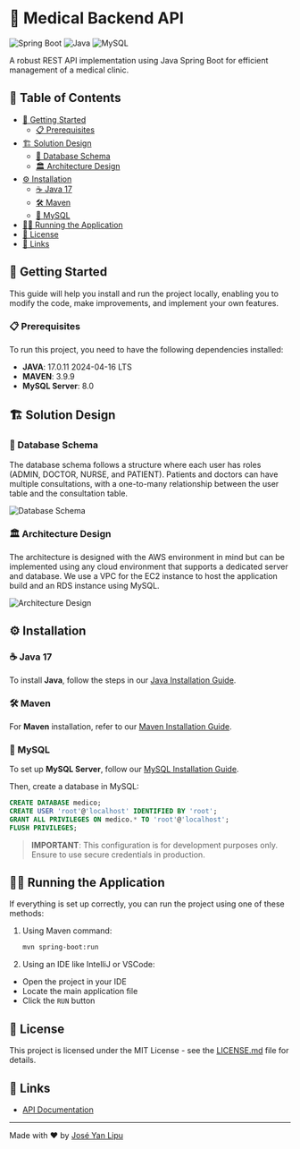 # 🏥 Medical Backend API

![Spring Boot](https://img.shields.io/badge/Spring%20Boot-3.x-brightgreen.svg)
![Java](https://img.shields.io/badge/Java-17-orange.svg)
![MySQL](https://img.shields.io/badge/MySQL-8.0-blue.svg)

A robust REST API implementation using Java Spring Boot for efficient management of a medical clinic.

## 📑 Table of Contents

- [🚀 Getting Started](#-getting-started)
  - [📋 Prerequisites](#-prerequisites)
- [🏗️ Solution Design](#️-solution-design)
  - [💾 Database Schema](#-database-schema)
  - [🏛️ Architecture Design](#️-architecture-design)
- [⚙️ Installation](#️-installation)
  - [☕ Java 17](#-java-17)
  - [🛠️ Maven](#️-maven)
  - [🐬 MySQL](#-mysql)
- [🏃‍♂️ Running the Application](#️-running-the-application)
- [📄 License](#-license)
- [🔗 Links](#-links)

## 🚀 Getting Started

This guide will help you install and run the project locally, enabling you to modify the code, make improvements, and implement your own features.

### 📋 Prerequisites

To run this project, you need to have the following dependencies installed:

- **JAVA**: 17.0.11 2024-04-16 LTS
- **MAVEN**: 3.9.9
- **MySQL Server**: 8.0

## 🏗️ Solution Design

### 💾 Database Schema

The database schema follows a structure where each user has roles (ADMIN, DOCTOR, NURSE, and PATIENT). Patients and doctors can have multiple consultations, with a one-to-many relationship between the user table and the consultation table.

![Database Schema](https://i.imgur.com/iEEQoPp.png)

### 🏛️ Architecture Design

The architecture is designed with the AWS environment in mind but can be implemented using any cloud environment that supports a dedicated server and database. We use a VPC for the EC2 instance to host the application build and an RDS instance using MySQL.

![Architecture Design](https://i.imgur.com/mlIEKUA.png)

## ⚙️ Installation

### ☕ Java 17

To install **Java**, follow the steps in our [Java Installation Guide](docs/JAVA.md).

### 🛠️ Maven

For **Maven** installation, refer to our [Maven Installation Guide](docs/MAVEN.md).

### 🐬 MySQL

To set up **MySQL Server**, follow our [MySQL Installation Guide](docs/MYSQL.md).

Then, create a database in MySQL:

```sql
CREATE DATABASE medico;
CREATE USER 'root'@'localhost' IDENTIFIED BY 'root';
GRANT ALL PRIVILEGES ON medico.* TO 'root'@'localhost';
FLUSH PRIVILEGES;
```

> **IMPORTANT**: This configuration is for development purposes only. Ensure to use secure credentials in production.

## 🏃‍♂️ Running the Application

If everything is set up correctly, you can run the project using one of these methods:

1. Using Maven command:
   ```bash
   mvn spring-boot:run
   ```

2. Using an IDE like IntelliJ or VSCode:
  - Open the project in your IDE
  - Locate the main application file
  - Click the `RUN` button

## 📄 License

This project is licensed under the MIT License - see the [LICENSE.md](LICENSE.md) file for details.

## 🔗 Links

- [API Documentation](http://localhost:8080/swagger-ui/index.html)

---

Made with ❤️ by [José Yan Lipu](https://lipusolutions.com)